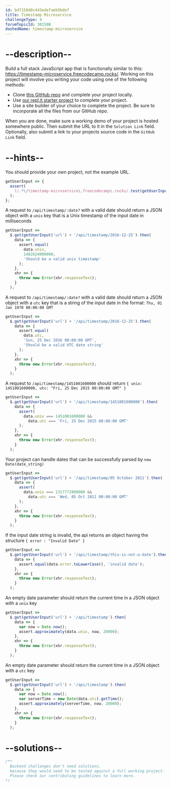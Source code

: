 ```yaml
---
id: bd7158d8c443edefaeb5bdef
title: Timestamp Microservice
challengeType: 4
forumTopicId: 301508
dashedName: timestamp-microservice
---
```


# --description--

Build a full stack JavaScript app that is functionally similar to this: <https://timestamp-microservice.freecodecamp.rocks/>. Working on this project will involve you writing your code using one of the following methods:

- Clone [this GitHub repo](https://github.com/freeCodeCamp/boilerplate-project-timestamp/) and complete your project locally.
- Use [our repl.it starter project](https://repl.it/github/freeCodeCamp/boilerplate-project-timestamp) to complete your project.
- Use a site builder of your choice to complete the project. Be sure to incorporate all the files from our GitHub repo.

When you are done, make sure a working demo of your project is hosted somewhere public. Then submit the URL to it in the `Solution Link` field. Optionally, also submit a link to your projects source code in the `GitHub Link` field.

# --hints--

You should provide your own project, not the example URL.

```js
getUserInput => {
  assert(
    !/.*\/timestamp-microservice\.freecodecamp\.rocks/.test(getUserInput('url'))
  );
};
```

A request to `/api/timestamp/:date?` with a valid date should return a JSON object with a `unix` key that is a Unix timestamp of the input date in milliseconds

```js
getUserInput =>
  $.get(getUserInput('url') + '/api/timestamp/2016-12-25').then(
    data => {
      assert.equal(
        data.unix,
        1482624000000,
        'Should be a valid unix timestamp'
      );
    },
    xhr => {
      throw new Error(xhr.responseText);
    }
  );
```

A request to `/api/timestamp/:date?` with a valid date should return a JSON object with a `utc` key that is a string of the input date in the format: `Thu, 01 Jan 1970 00:00:00 GMT`

```js
getUserInput =>
  $.get(getUserInput('url') + '/api/timestamp/2016-12-25').then(
    data => {
      assert.equal(
        data.utc,
        'Sun, 25 Dec 2016 00:00:00 GMT',
        'Should be a valid UTC date string'
      );
    },
    xhr => {
      throw new Error(xhr.responseText);
    }
  );
```

A request to `/api/timestamp/1451001600000` should return `{ unix: 1451001600000, utc: "Fri, 25 Dec 2015 00:00:00 GMT" }`

```js
getUserInput =>
  $.get(getUserInput('url') + '/api/timestamp/1451001600000').then(
    data => {
      assert(
        data.unix === 1451001600000 &&
          data.utc === 'Fri, 25 Dec 2015 00:00:00 GMT'
      );
    },
    xhr => {
      throw new Error(xhr.responseText);
    }
  );
```

Your project can handle dates that can be successfully parsed by `new Date(date_string)`

```js
getUserInput =>
  $.get(getUserInput('url') + '/api/timestamp/05 October 2011').then(
    data => {
      assert(
        data.unix === 1317772800000 &&
          data.utc === 'Wed, 05 Oct 2011 00:00:00 GMT'
      );
    },
    xhr => {
      throw new Error(xhr.responseText);
    }
  );
```

If the input date string is invalid, the api returns an object having the structure `{ error : "Invalid Date" }`

```js
getUserInput =>
  $.get(getUserInput('url') + '/api/timestamp/this-is-not-a-date').then(
    data => {
      assert.equal(data.error.toLowerCase(), 'invalid date');
    },
    xhr => {
      throw new Error(xhr.responseText);
    }
  );
```

An empty date parameter should return the current time in a JSON object with a `unix` key

```js
getUserInput =>
  $.get(getUserInput('url') + '/api/timestamp').then(
    data => {
      var now = Date.now();
      assert.approximately(data.unix, now, 20000);
    },
    xhr => {
      throw new Error(xhr.responseText);
    }
  );
```

An empty date parameter should return the current time in a JSON object with a `utc` key

```js
getUserInput =>
  $.get(getUserInput('url') + '/api/timestamp').then(
    data => {
      var now = Date.now();
      var serverTime = new Date(data.utc).getTime();
      assert.approximately(serverTime, now, 20000);
    },
    xhr => {
      throw new Error(xhr.responseText);
    }
  );
```

# --solutions--

```js
/**
  Backend challenges don't need solutions, 
  because they would need to be tested against a full working project. 
  Please check our contributing guidelines to learn more.
*/
```
